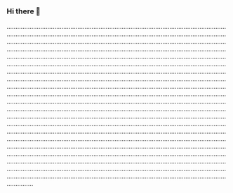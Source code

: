 ### Hi there 👋

...........................................................................................................................................................................................................................................................................................................................................................................................................................................................................................................................................................................................................................................................................................................................................................................................................................................................................................................................................................................................................................................................................................................................................................................................................................................................................................................................................................................................................................................................................................................................................................................................................................................................................................................................................................................................................................................................................................................................................................................................................................................................................................................................................................................................................................................................................................................................................................................................................................................................................................................................................................................................................................................................................................................................
